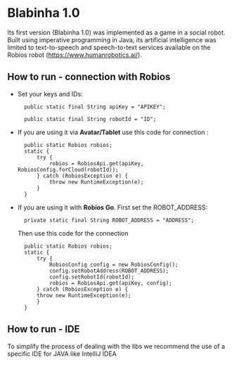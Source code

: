 # Blabinha 1.0

Its first version (Blabinha 1.0) was implemented as a game in a social robot. Built using imperative programming in Java, its artificial intelligence was limited to text-to-speech and speech-to-text services available on the Robios robot (https://www.humanrobotics.ai/).

## How to run - connection with Robios

- Set your keys and IDs:

        
        public static final String apiKey = "APIKEY";

        public static final String robotId = "ID";

- If you are using it via **Avatar/Tablet** use this code for connection :
    

        public static Robios robios;
        static {
            try {
                robios = RobiosApi.get(apiKey, RobiosConfig.forCloud(robotId));
            } catch (RobiosException e) {
                throw new RuntimeException(e);
            }
        }

- If you are using it with **Robios Go**. First set the ROBOT_ADDRESS:

        private static final String ROBOT_ADDRESS = "ADDRESS";

    Then use this code for the connection

        public static Robios robios;      
        static {
            try {
                RobiosConfig config = new RobiosConfig();
                config.setRobotAddress(ROBOT_ADDRESS);
                config.setRobotId(robotId);
                robios = RobiosApi.get(apiKey, config);
            } catch (RobiosException e) {
            throw new RuntimeException(e);
            }
        }


## How to run - IDE

To simplify the process of dealing with the libs we recommend the use of a specific IDE for JAVA like IntelliJ IDEA